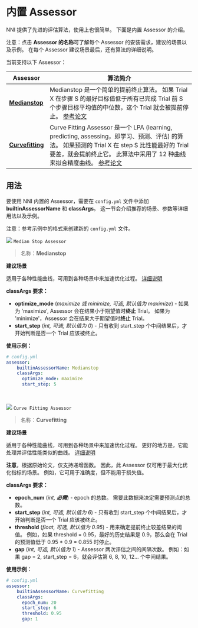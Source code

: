 # 内置 Assessor

NNI 提供了先进的评估算法，使用上也很简单。 下面是内置 Assessor 的介绍。

注意：点击 **Assessor 的名称**可了解每个 Assessor 的安装需求，建议的场景以及示例。 在每个 Assessor 建议场景最后，还有算法的详细说明。

当前支持以下 Assessor：

| Assessor                          | 算法简介                                                                                                                                                                                                                                                      |
| --------------------------------- | --------------------------------------------------------------------------------------------------------------------------------------------------------------------------------------------------------------------------------------------------------- |
| [**Medianstop**](#MedianStop)     | Medianstop 是一个简单的提前终止算法。 如果 Trial X 在步骤 S 的最好目标值低于所有已完成 Trial 前 S 个步骤目标平均值的中位数，这个 Trial 就会被提前停止。 [参考论文](https://static.googleusercontent.com/media/research.google.com/en//pubs/archive/46180.pdf)                                                        |
| [**Curvefitting**](#Curvefitting) | Curve Fitting Assessor 是一个 LPA (learning, predicting, assessing，即学习、预测、评估) 的算法。 如果预测的 Trial X 在 step S 比性能最好的 Trial 要差，就会提前终止它。 此算法中采用了 12 种曲线来拟合精度曲线。 [参考论文](http://aad.informatik.uni-freiburg.de/papers/15-IJCAI-Extrapolation_of_Learning_Curves.pdf) |

## 用法

要使用 NNI 内置的 Assessor，需要在 `config.yml` 文件中添加 **builtinAssessorName** 和 **classArgs**。 这一节会介绍推荐的场景、参数等详细用法以及示例。

注意：参考示例中的格式来创建新的 `config.yml` 文件。

<a name="MedianStop"></a>

![](https://placehold.it/15/1589F0/000000?text=+) `Median Stop Assessor`

> 名称：**Medianstop**

**建议场景**

适用于各种性能曲线，可用到各种场景中来加速优化过程。 [详细说明](./MedianstopAssessor.md)

**classArgs 要求：**

* **optimize_mode** (*maximize 或 minimize, 可选, 默认值为 maximize*) - 如果为 'maximize', Assessor 会在结果小于期望值时**终止** Trial。 如果为 'minimize'，Assessor 会在结果大于期望值时**终止** Trial。
* **start_step** (*int, 可选, 默认值为 0*) - 只有收到 start_step 个中间结果后，才开始判断是否一个 Trial 应该被终止。

**使用示例：**

```yaml
# config.yml
assessor:
    builtinAssessorName: Medianstop
    classArgs:
      optimize_mode: maximize
      start_step: 5
```

<br />

<a name="Curvefitting"></a>

![](https://placehold.it/15/1589F0/000000?text=+) `Curve Fitting Assessor`

> 名称：**Curvefitting**

**建议场景**

适用于各种性能曲线，可用到各种场景中来加速优化过程。 更好的地方是，它能处理并评估性能类似的曲线。 [详细说明](./CurvefittingAssessor.md)

**注意**，根据原始论文，仅支持递增函数。 因此，此 Assessor 仅可用于最大化优化指标的场景。 例如，它可用于准确度，但不能用于损失值。

**classArgs 要求：**

* **epoch_num** (*int, **必需***) - epoch 的总数。 需要此数据来决定需要预测点的总数。
* **start_step** (*int, 可选, 默认值为 6*) - 只有收到 start_step 个中间结果后，才开始判断是否一个 Trial 应该被终止。
* **threshold** (*float, 可选, 默认值为 0.95*) - 用来确定提前终止较差结果的阈值。 例如，如果 threshold = 0.95，最好的历史结果是 0.9，那么会在 Trial 的预测值低于 0.95 * 0.9 = 0.855 时停止。
* **gap** (*int, 可选, 默认值为 1*) - Assessor 两次评估之间的间隔次数。 例如：如果 gap = 2, start_step = 6，就会评估第 6, 8, 10, 12... 个中间结果。

**使用示例：**

```yaml
# config.yml
assessor:
    builtinAssessorName: Curvefitting
    classArgs:
      epoch_num: 20
      start_step: 6
      threshold: 0.95
      gap: 1
```